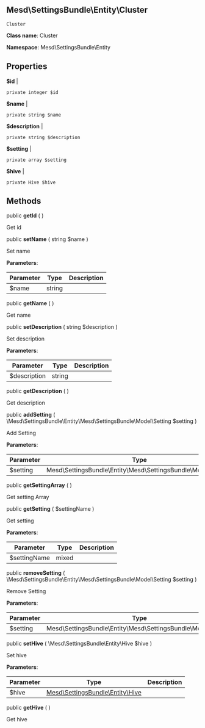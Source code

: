 Mesd\SettingsBundle\Entity\Cluster
---------------

    Cluster

    


**Class name**: Cluster

**Namespace**: Mesd\SettingsBundle\Entity









Properties
----------


**$id**  |  



    private integer $id






**$name**  |  



    private string $name






**$description**  |  



    private string $description






**$setting**  |  



    private array $setting






**$hive**  |  



    private Hive $hive






Methods
-------


public **getId** (  )


Get id









public **setName** ( string $name )


Set name








**Parameters**:

| Parameter | Type | Description |
|-----------|------|-------------|
| $name | string |  |



public **getName** (  )


Get name









public **setDescription** ( string $description )


Set description








**Parameters**:

| Parameter | Type | Description |
|-----------|------|-------------|
| $description | string |  |



public **getDescription** (  )


Get description









public **addSetting** ( \Mesd\SettingsBundle\Entity\Mesd\SettingsBundle\Model\Setting $setting )


Add Setting








**Parameters**:

| Parameter | Type | Description |
|-----------|------|-------------|
| $setting | Mesd\SettingsBundle\Entity\Mesd\SettingsBundle\Model\Setting |  |



public **getSettingArray** (  )


Get setting Array









public **getSetting** ( $settingName )


Get setting








**Parameters**:

| Parameter | Type | Description |
|-----------|------|-------------|
| $settingName | mixed |  |



public **removeSetting** ( \Mesd\SettingsBundle\Entity\Mesd\SettingsBundle\Model\Setting $setting )


Remove Setting








**Parameters**:

| Parameter | Type | Description |
|-----------|------|-------------|
| $setting | Mesd\SettingsBundle\Entity\Mesd\SettingsBundle\Model\Setting |  |



public **setHive** ( \Mesd\SettingsBundle\Entity\Hive $hive )


Set hive








**Parameters**:

| Parameter | Type | Description |
|-----------|------|-------------|
| $hive | [Mesd\SettingsBundle\Entity\Hive](Mesd-SettingsBundle-Entity-Hive.md) |  |



public **getHive** (  )


Get hive








